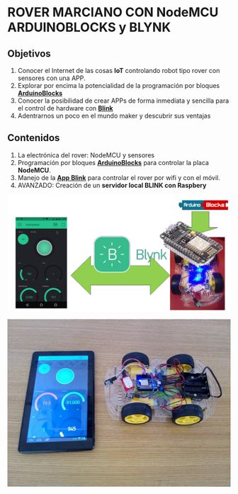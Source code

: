 # ROVER MARCIANO CON NodeMCU ARDUINOBLOCKS y BLYNK

## Objetivos

1. Conocer el Internet de las cosas **IoT** controlando robot tipo rover con sensores con una APP.
1. Explorar por encima la potencialidad de la programación por bloques **[ArduinoBlocks](http://www.arduinoblocks.com/)**
1. Conocer la posibilidad de crear APPs de forma inmediata y sencilla para el control de hardware con **[Blink](https://blynk.io/)**
1. Adentrarnos un poco en el mundo maker y descubrir sus ventajas

## Contenidos

1. La electrónica del rover: NodeMCU y sensores
1. Programación por bloques **[ArduinoBlocks](http://www.arduinoblocks.com/)** para controlar la placa **NodeMCU**.
1. Manejo de la **[App Blink](https://blynk.io/)** para controlar el rover por wifi y con el móvil.
1. AVANZADO: Creación de un **servidor local BLINK con Raspbery**


  ![](/assets/esquema.gif)

  ![](/assets/foto.jpg)
